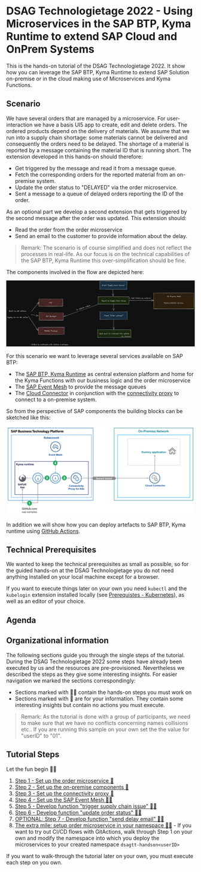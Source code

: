 # DSAG Technologietage 2022 - Using Microservices in the SAP BTP, Kyma Runtime to extend SAP Cloud and OnPrem Systems

This is the hands-on tutorial of the DSAG Technologietage 2022. It show how you can leverage the SAP BTP, Kyma Runtime to extend SAP Solution on-premise or in the cloud making use of Microservices and Kyma Functions.

## Scenario

We have several orders that are managed by a microservice. For user-interaction we have a basis UI5 app to create, edit and delete orders. The ordered products depend on the delivery of materials. We assume that we run into a supply chain shortage: some materials cannot be delivered and consequently the orders need to be delayed. The shortage of a material is reported by a message containing the material ID that is running short. The extension developed in this hands-on should therefore:

- Get triggered by the message and read it from a message queue.
- Fetch the corresponding orders for the reported material from an on-premise system.
- Update the order status to "DELAYED" via the order microservice.
- Sent a message to a queue of delayed orders reporting the ID of the order.

As an optional part we develop a second extension that gets triggered by the second message after the order was updated. This extension should:

- Read the order from the order microservice
- Send an email to the customer to provide information about the delay.

> Remark: The scenario is of course simplified and does not reflect the processes in real-life. As our focus is on the technical capabilities of the SAP BTP, Kyma Runtime this over-simplification should be fine.

The components involved in the flow are depicted here:

![HandsOn Components Overview](./pics/DSAGTT2022_Component_Overview.png)

For this scenario we want to leverage several services available on SAP BTP:

- The [SAP BTP, Kyma Runtime](https://discovery-center.cloud.sap/serviceCatalog/kyma-runtime?region=all) as central extension platform and home for the Kyma Functions with our business logic and the order microservice
- The [SAP Event Mesh](https://discovery-center.cloud.sap/serviceCatalog/event-mesh?region=all) to provide the message queues
- The [Cloud Connector](https://help.sap.com/docs/CP_CONNECTIVITY/cca91383641e40ffbe03bdc78f00f681/e6c7616abb5710148cfcf3e75d96d596.html) in conjunction with the [connectivity proxy](https://help.sap.com/docs/CP_CONNECTIVITY/cca91383641e40ffbe03bdc78f00f681/e661713ef7d14373b57e3e26b0b03b86.html) to connect to a on-premise system.

So from the perspective of SAP components the building blocks can be sketched like this:

![HandsOn SAP Components](./pics/DSAGTT2022_SAP_Components.png)

In addition we will show how you can deploy artefacts to SAP BTP, Kyma runtime using [GitHub Actions](https://docs.github.com/actions).

## Technical Prerequisites

We wanted to keep the technical prerequisites as small as possible, so for the guided hands-on at the DSAG Technologietage you do not need anything installed on your local machine except for a browser.

If you want to execute things later on your own you need `kubectl` and the `kubelogin` extension installed locally (see [Prerequistes - Kubernetes](https://github.com/SAP-samples/kyma-runtime-extension-samples/tree/main/prerequisites#kubernetes)), as well as an editor of your choice.

## Agenda

## Organizational information

The following sections guide you through the single steps of the tutorial. During the DSAG Technologietage 2022 some steps have already been executed by us and the resources are pre-provisioned. Nevertheless we described the steps as they give some interesting insights. For easier navigation we marked the sections correspondingly:

- Sections marked with 👨‍🔧 contain the hands-on steps you must work on
- Sections marked with 👀 are for your information. They contain some interesting insights but contain no actions you must execute.

> Remark: As the tutorial is done with a group of participants, we need to make sure that we have no conflicts concerning names collisions etc.. If you are running this sample on your own set the the value for "userID" to "01". 

## Tutorial Steps

Let the fun begin 👩‍💻

1. [Step 1 - Set up the order microservice 👀](./tutorial/step1.md)
2. [Step 2 - Set up the on-premise components 👀](./tutorial/step2.md)
3. [Step 3 - Set up the connectivity proxy 👀](./tutorial/step3.md)
4. [Step 4 - Set up the SAP Event Mesh 👨‍🔧](./tutorial/step4.md)
5. [Step 5 - Develop function "trigger supply chain issue" 👨‍🔧](./tutorial/step5.md)
6. [Step 6 - Develop function "update order status" 👨‍🔧](./tutorial/step6.md)
7. [OPTIONAL: Step 7 - Develop function "send delay email" 👨‍🔧](./tutorial/step7.md)
8. [The extra mile: setup order microservice in your namespace 👨‍🔧](./tutorial/step1.md) - If you want to try out CI/CD flows with GitActions, walk through Step 1 on your own and modify the namespace into which you deploy the microservices to your created namespace `dsagtt-handson<userID>`

If you want to walk-through the tutorial later on your own, you must execute each step on you own.
